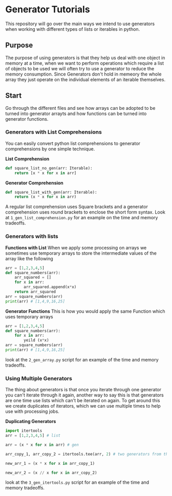 # Generator Tutorials
This repository will go over the main ways we intend to use generators when working with different types of lists or iterables in python.

## __Purpose__
The purpose of using generators is that they help us deal with one object in memory at a time, when we want to perform operations which require a list of objects to be used we will often try to use a generator to reduce the memory consumption.  Since Generators don't hold in memeory the whole array they just operate on the individual elements of an iterable themselves.


## __Start__
Go through the different files and see how arrays can be adopted to be turned into generator arrayts and how functions can be turned into generator functions.


### __Generators with List Comprehensions__

You can easily convert python list comprehensions to generator comprehensions by one simple technique.

__List Comprehension__
```python
def square_list_no_gen(arr: Iterable):
    return [x * x for x in arr]
```

__Generator Comprehension__
```python
def square_list_with_gen(arr: Iterable):
    return (x * x for x in arr)
```

A regular list comprehension uses Square brackets and a generator comprehension uses round brackets to enclose the short form syntax.  Look at `1_gen_list_comprehension.py` for an example on the time and memory tradeoffs.


### __Generators with lists__


__Functions with List__
When we apply some processing on arrays we sometimes use temporary arrays to store the intermediate values of the array like the following

```python
arr = [1,2,3,4,5]
def square_numbers(arr):
    arr_squared = []
    for x in arr:
        arr_squared.append(x*x)
    return arr_squared
arr = square_numbers(arr)
print(arr) # [1,4,9,16,25]
```

__Generator Functions__
This is how you would apply the same Function which uses temporary arrays 
```python
arr = [1,2,3,4,5]
def square_numbers(arr):
    for x in arr:
        yeild (x*x)
arr = square_numbers(arr)
print(arr) # [1,4,9,16,25]
```

look at the `2_gen_array.py` script for an example of the time and memory tradeoffs.


### Using Multiple Generators
The thing about generators is that once you iterate through one generator you can't iterate through it again, another way to say this is that generators are one time use lists which can't be iterated on again.  To get around this we create duplicates of iterators, which we can use multiple times to help use with processing jobs.


__Duplicating Generators__
```python
import itertools
arr = [1,2,3,4,5] # list

arr = (x * x for x in arr) # gen

arr_copy_1, arr_copy_2 = itertools.tee(arr, 2) # two generators from this one

new_arr_1 = (x * x for x in arr_copy_1) 

new_arr_2 = (x // x for x in arr_copy_2)
```

look at the `3_gen_itertools.py` script for an example of the time and memory tradeoffs.


